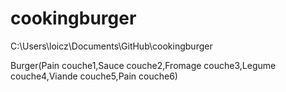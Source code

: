 # cookingburger

C:\Users\loicz\Documents\GitHub\cookingburger

Burger(Pain couche1,Sauce couche2,Fromage couche3,Legume couche4,Viande couche5,Pain couche6)